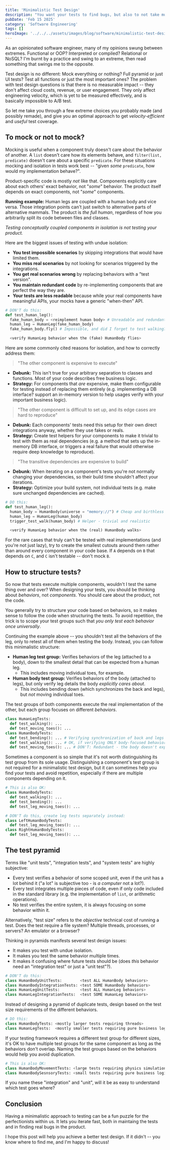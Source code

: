 ```yaml
---
title: 'Minimalistic Test Design'
description: "You want your tests to find bugs, but also to not take much of your pressure feature-coding time. You've come to the right place!"
pubDate: 'Feb 15 2025'
category: 'Software Engineering'
tags: []
heroImage: '../../../assets/images/blog/software/minimalistic-test-design.webp'
---
```


As an opinionated software engineer, many of my opinions swung between extremes.
Functional or OOP? Interpreted or compiled? Relational or NoSQL?
I'm burnt by a practice and swing to an extreme, then read something that swings me to the opposite.

Test design is no different: Mock everything or nothing? Full pyramid or just UI tests? Test all functions or just the most important ones?
The problem with test design questions is that there is no measurable impact -- they don't affect cloud costs, revenue, or user engagement.
They only affect engineering velocity, which is yet to be measured effectively, and is basically impossible to A/B test.

So let me take you through a few extreme choices you probably made (and possibly remade),
and give you an optimal approach to get _velocity-efficient_ and _useful_ test coverage.

## To mock or not to mock?

Mocking is useful when a component truly doesn't care about the behavior of another.
A `list` doesn't care how its elements behave, and `filter(list, predicate)` doesn't care about a specific `predicate`.
For these situations mocking and isolation in tests work best -- "given _some_ `predicate`, how would my implementation behave?".

Product-specific code is mostly _not_ like that.
Components explicitly care about each others' exact behavior, not "_some_" behavior.
The product itself depends on exact components, not "_some_" components.

**Running example:** Human legs are coupled with a human body and vice versa.
Those integration points can't just switch to alternative parts of alternative mammals.
The product is _the full human_, regardless of how you arbitrarily split its code between files and classes.

_Testing conceptually coupled components in isolation is not testing your product._

Here are the biggest issues of testing with undue isolation:

* **You test impossible scenarios** by skipping integrations that would have limited them.
* **You miss real scenarios** by not looking for scenarios triggered by the integrations.
* **You get real scenarios wrong** by replacing behaviors with a "test version".
* **You maintain redundant code** by re-implementing components that are perfect the way they are.
* **Your tests are less readable** because while your real components have meaningful APIs, your mocks have a generic "when-then" API.

```python
# DON'T do this:
def test_human_leg():
  fake_human_body = <reimplement human body> # Unreadable and redundant
  human_leg = HumanLeg(fake_human_body)
  fake_human_body.fly() # Impossible, and did I forget to test walking?

  <verify HumanLeg behavior when the (fake) HumanBody flies>
```

Here are some commonly cited reasons for isolation, and how to correctly address them:

> "The other component is expensive to execute"

* **Debunk:** This isn't true for your arbitrary separation to classes and functions. Most of your code describes free business logic.
* **Strategy:** For components that _are_ expensive, make them configurable for testing instead of replacing them entirely
  (e.g. implementing a DB interface? support an in-memory version to help usages verify with your important business logic).

> "The other component is difficult to set up, and its edge cases are hard to reproduce"

* **Debunk:** Each components' tests need this setup for their own direct integrations anyway, whether they use fakes or reals.
* **Strategy:** Create test helpers for your components to make it trivial to test with them as real dependencies
  (e.g. a method that sets up the in-memory DB interface, or triggers a real failure that would otherwise require deep knowledge to reproduce).

> "The transitive dependencies are expensive to build"

* **Debunk:** When iterating on a component's tests you're not normally changing your dependencies, so their build time shouldn't affect your iterations.
* **Strategy:** Optimize your build system, not individual tests (e.g. make sure unchanged dependencies are cached).

```python
# DO this:
def test_human_leg():
  human_body = HumanBody(universe = "memory://") # Cheap and birthless
  human_leg = HumanLeg(human_body)
  trigger_test_walk(human_body) # Helper - trivial and realistic

  <verify HumanLeg behavior when the (real) HumanBody walks>
```

For the rare cases that truly can't be tested with real implementations (and you're not just lazy),
try to create the smallest cutouts around them rather than around every component in your code base.
If `A` depends on `B` that depends on `C`, and `C` isn't testable -- don't mock `B`.

## How to structure tests?

So now that tests execute multiple components, wouldn't I test the same thing over and over?
When designing your tests, you should be thinking about _behaviors_, not _components_.
You should care about the product, not the code.

You generally try to structure your code based on behaviors, so it makes sense to follow the code when structuring the tests.
To avoid repetition, the trick is to scope your test groups such that _you only test each behavior once universally_.

Continuing the example above -- you shouldn't test all the behaviors of the leg, only to retest all of them when testing the body.
Instead, you can follow this minimalistic structure:

* **Human leg test group:** Verifies behaviors of the leg (attached to a body), down to the smallest detail that can be expected from a human leg.
  * This includes moving individual toes, for example.
* **Human body test group:** Verifies behaviors of the body (attached to legs), but only verify leg details the body _explicitly cares about_.
  * This includes bending down (which synchronizes the back and legs), but _not_ moving individual toes.

The test groups of both components execute the real implementation of the other, but each group focuses on different _behaviors_.

```python
class HumanLegTests:
  def test_walking(): ...
  def test_moving_toes(): ...
class HumanBodyTests:
  def test_bending(): ... # Verifying synchronization of back and legs
  def test_walking(): ... # OK, if verifying ONLY body-focused behaviors
  def test_moving_toes(): ... # DON'T: Redundant - the body doesn't explicitly care
```

Sometimes a component is so simple that it's not worth distinguishing its test group from its sole usage.
Distinguishing a component's test group is not required for a minimalistic test design,
but it can sometimes help you find your tests and avoid repetition,
especially if there are multiple components depending on it.

```python
# This is also OK:
class HumanBodyTests:
  def test_walking(): ...
  def test_bending(): ...
  def test_leg_moving_toes(): ...

# DON'T do this, create leg tests separately instead:
class LeftHumanBodyTests:
  def test_leg_moving_toes(): ...
class RightHumanBodyTests:
  def test_leg_moving_toes(): ...
```

## The test pyramid

Terms like "unit tests", "integration tests", and "system tests" are highly subjective:

* Every test verifies a behavior of some scoped unit, even if the unit has a lot behind it ("a lot" is subjective too - is _a computer_ not a lot?).
* Every test integrates multiple pieces of code, even if only code included in the standard library (e.g. the implementation of `list`, or arithmetic operations).
* No test verifies the entire system, it is always focusing on some behavior within it.

Alternatively, "test size" refers to the _objective_ technical cost of running a test.
Does the test require a file system? Multiple threads, processes, or servers? An emulator or a browser?

Thinking in pyramids manifests several test design issues:

* It makes you test with undue isolation.
* It makes you test the same behavior multiple times.
* It makes it confusing where future tests should be (does _this_ behavior need an "integration test" or just a "unit test"?).

```python
# DON'T do this:
class HumanBodyUnitTests:        <test ALL HumanBody behaviors>
class HumanBodyIntegrationTests: <test SOME HumanBody behaviors>
class HumanLegUnitTests:         <test ALL HumanLeg behaviors>
class HumanLegIntegrationTests:  <test SOME HumanLeg behaviors>
```

Instead of designing a pyramid of duplicate tests, design based on the test size requirements of the different behaviors.

```python
# DO this:
class HumanBodyTests: <mostly larger tests requiring threads>
class HumanLegTests:  <mostly smaller tests requiring pure business logic>
```

If your testing framework requires a different test group for different sizes,
it's OK to have multiple test groups for the same component as long as the behaviors don't overlap.
Naming the test groups based on the behaviors would help you avoid duplication.

```python
# This is also OK:
class HumanBodyMovementTests: <large tests requiring physics simulation>
class HumanBodySesnsoryTests: <small tests requiring pure business logic>
```

If you name these "integration" and "unit", will it be as easy to understand which test goes where?

## Conclusion

Having a minimalistic approach to testing can be a fun puzzle for the perfectionists within us.
It lets you iterate fast, both in maintaing the tests and in finding real bugs in the product.

I hope this post will help you achieve a better test design.
If it didn't -- you know where to find me, and I'm happy to discuss!
